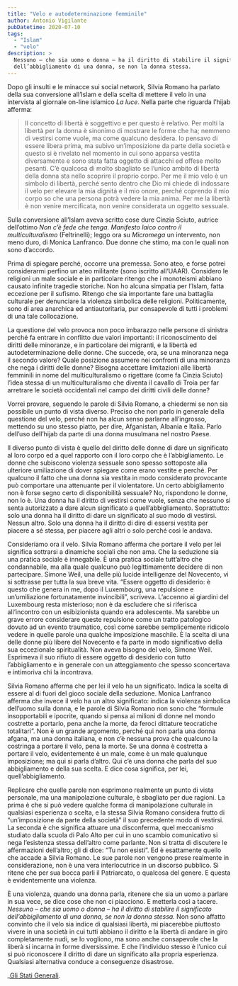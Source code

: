 ```yaml
---
title: "Velo e autodeterminazione femminile"
author: Antonio Vigilante
pubDatetime: 2020-07-10
tags: 
  - "Islam"
  - "velo"
description: >
  Nessuno – che sia uomo o donna – ha il diritto di stabilire il significato 
  dell’abbigliamento di una donna, se non la donna stessa.
---
```


Dopo gli insulti e le minacce sui social network, Silvia Romano ha parlato della sua conversione all’Islam e della scelta di mettere il velo in una intervista al giornale on-line islamico _La luce_. Nella parte che riguarda l’hijab afferma:

> Il concetto di libertà è soggettivo e per questo è relativo. Per molti la libertà per la donna è sinonimo di mostrare le forme che ha; nemmeno di vestirsi come vuole, ma come qualcuno desidera. Io pensavo di essere libera prima, ma subivo un’imposizione da parte della società e questo si è rivelato nel momento in cui sono apparsa vestita diversamente e sono stata fatta oggetto di attacchi ed offese molto pesanti. C’è qualcosa di molto sbagliato se l’unico ambito di libertà della donna sta nello scoprire il proprio corpo. Per me il mio velo è un simbolo di libertà, perché sento dentro che Dio mi chiede di indossare il velo per elevare la mia dignità e il mio onore, perché coprendo il mio corpo so che una persona potrà vedere la mia anima. Per me la libertà è non venire mercificata, non venire considerata un oggetto sessuale.

Sulla conversione all’Islam aveva scritto cose dure Cinzia Sciuto, autrice dell’ottimo _Non c’è fede che tenga. Manifesto laico contro il multiculturalismo_ (Feltrinelli); leggo ora su _Micromega_ un intervento, non meno duro, di Monica Lanfranco. Due donne che stimo, ma con le quali non sono d’accordo.

Prima di spiegare perché, occorre una premessa. Sono ateo, e forse potrei considerarmi perfino un ateo militante (sono iscritto all’UAAR). Considero le religioni un male sociale e in particolare ritengo che i monoteismi abbiano causato infinite tragedie storiche. Non ho alcuna simpatia per l’Islam, fatta eccezione per il sufismo. Ritengo che sia importante fare una battaglia culturale per denunciare la violenza simbolica delle religioni. Politicamente, sono di area anarchica ed antiautoritaria, pur consapevole di tutti i problemi di una tale collocazione. 

La questione del velo provoca non poco imbarazzo nelle persone di sinistra perché fa entrare in conflitto due valori importanti: il riconoscimento dei diritti delle minoranze, e in particolare dei migranti, e la libertà ed autodeterminazione delle donne. Che succede, ora, se una minoranza nega il secondo valore? Quale posizione assumere nei confronti di una minoranza che nega i diritti delle donne? Bisogna accettare limitazioni alle libertà femminili in nome del multiculturalismo o rigettare (come fa Cinzia Sciuto) l’idea stessa di un multiculturalismo che diventa il cavallo di Troia per far arretrare le società occidentali nel campo dei diritti civili delle donne? 

Vorrei provare, seguendo le parole di Silvia Romano, a chiedermi se non sia possibile un punto di vista diverso. Preciso che non parlo in generale della questione del velo, perché non ha alcun senso parlarne all’ingrosso, mettendo su uno stesso piatto, per dire, Afganistan, Albania e Italia. Parlo dell’uso dell’hijab da parte di una donna musulmana nel nostro Paese. 

Il diverso punto di vista è quello del diritto delle donne di dare un significato al loro corpo ed a quel rapporto con il loro corpo che è l’abbigliamento. Le donne che subiscono violenza sessuale sono spesso sottoposte alla ulteriore umiliazione di dover spiegare come erano vestite e perché. Per qualcuno il fatto che una donna sia vestita in modo considerato provocante può comportare una attenuante per il violentatore. Un certo abbigliamento non è forse segno certo di disponibilità sessuale? No, rispondono le donne, non lo è. Una donna ha il diritto di vestirsi come vuole, senza che nessuno si senta autorizzato a dare alcun significato a quell’abbigliamento. Soprattutto: solo una donna ha il diritto di dare un significato al suo modo di vestirsi. Nessun altro. Solo una donna ha il diritto di dire di essersi vestita per piacere a sé stessa, per piacere agli altri o solo perché così le andava. 

Consideriamo ora il velo. Silvia Romano afferma che portare il velo per lei significa sottrarsi a dinamiche sociali che non ama. Che la seduzione sia una pratica sociale è innegabile. È una pratica sociale tutt’altro che condannabile, ma alla quale qualcuno può legittimamente decidere di non partecipare. Simone Weil, una delle più lucide intelligenze del Novecento, vi si sottrasse per tutta la sua breve vita. “Essere oggetto di desiderio: è questo che genera in me, dopo il Luxembourg, una repulsione e un’umiliazione fortunatamente invincibili”, scriveva. L’accenno ai giardini del Luxembourg resta misterioso; non è da escludere che si riferisca all’incontro con un esibizionista quando era adolescente. Ma sarebbe un grave errore considerare queste repulsione come un tratto patologico dovuto ad un evento traumatico, così come sarebbe semplicemente ridicolo vedere in quelle parole una qualche imposizione maschile. È la scelta di una delle donne più libere del Novecento e fa parte in modo significativo della sua eccezionale spiritualità. Non aveva bisogno del velo, Simone Weil. Esprimeva il suo rifiuto di essere oggetto di desiderio con tutto l’abbigliamento e in generale con un atteggiamento che spesso sconcertava e intimoriva chi la incontrava.

Silvia Romano afferma che per lei il velo ha un significato. Indica la scelta di essere al di fuori del gioco sociale della seduzione. Monica Lanfranco afferma che invece il velo ha un altro significato: indica la violenza simbolica dell’uomo sulla donna, e le parole di Silvia Romano non sono che “formule insopportabili e ipocrite, quando si pensa ai milioni di donne nel mondo costrette a portarlo, pena anche la morte, da feroci dittature teocratiche totalitari”. Non è un grande argomento, perché qui non parla una donna afgana, ma una donna italiana, e non c’è nessuna prova che qualcuno la costringa a portare il velo, pena la morte. Se una donna è costretta a portare il velo, evidentemente è un male, come è un male qualunque imposizione; ma qui si parla d’altro. Qui c’è una donna che parla del suo abbigliamento e della sua scelta. E dice cosa significa, per lei, quell’abbigliamento. 

Replicare che quelle parole non esprimono realmente un punto di vista personale, ma una manipolazione culturale, è sbagliato per due ragioni. La prima è che si può vedere qualche forma di manipolazione culturale in qualsiasi esperienza o scelta, e la stessa Silvia Romano considera frutto di “un’imposizione da parte della società” il suo precedente modo di vestirsi. La seconda è che significa attuare una disconferma, quel meccanismo studiato dalla scuola di Palo Alto per cui in uno scambio comunicativo si nega l’esistenza stessa dell’altro come parlante. Non si tratta di discutere le affermazioni dell’altro; gli di dice: “Tu non esisti”. Ed è esattamente quello che accade a Silvia Romano. Le sue parole non vengono prese realmente in considerazione, non è una vera interlocutrice in un discorso pubblico. Si ritene che per sua bocca parli il Patriarcato, o qualcosa del genere. E questa è evidentemente una violenza. 

È una violenza, quando una donna parla, ritenere che sia un uomo a parlare in sua vece, se dice cose che non ci piacciono. E metterla così a tacere. _Nessuno – che sia uomo o donna – ha il diritto di stabilire il significato dell’abbigliamento di una donna, se non la donna stessa._ Non sono affatto convinto che il velo sia indice di qualsiasi libertà, mi piacerebbe piuttosto vivere in una società in cui tutti abbiano il diritto e la libertà di andare in giro completamente nudi, se lo vogliono, ma sono anche consapevole che la liberà si incarna in forme diversissime. E che l’individuo stesso è l’unico cui si può riconoscere il diritto di dare un significato alla propria esperienza. Qualsiasi alternativa conduce a conseguenze disastrose.

_[Gli Stati Generali](https://www.glistatigenerali.com/questioni-di-genere/velo-e-autodeterminazione-femminile/).

